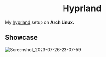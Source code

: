 <h1 dir="auto" align="center">Hyprland</h1>

<p>My <a href="https://www.hyprland.org">hyprland</a> setup on <b>Arch Linux.</b></p>

<h2>Showcase</h2>

![Screenshot_2023-07-26-23-07-59](https://github.com/zootedb0t/hyprland/assets/62596687/9befdead-2992-4f3d-80c6-2c23243178a4)
